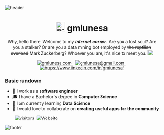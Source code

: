 <img src='https://raw.githubusercontent.com/gmlunesa/gmlunesa/development/assets/header.jpg' alt="header"/>
<h1 align="center">
  <img src="https://emojis.slackmojis.com/emojis/images/1579216111/7550/pikachu_wave.gif" width="30" height="30" alt="Pikachu waving at you"/>&nbsp;gmlunesa
</h1>

<!-- <img src='https://raw.githubusercontent.com/gmlunesa/gmlunesa/development/assets/rei.png' align='right' width="22%" alt="Rei Ayanami"/> -->

<p align="center">
  Why, hello there. Welcome to my 𝒊𝒏𝒕𝒆𝒓𝒏𝒆𝒕 𝒄𝒐𝒓𝒏𝒆𝒓. Are you a lost soul? Are you a stalker? Or are you a data mining bot employed by <s>the reptilian overload</s> Mark Zuckerberg?   Whoever you are, it's nice to meet you. <img src="https://emojis.slackmojis.com/emojis/images/1597485560/10024/coffee.png" width="18" height="18"/>
<p>

<p align="center">
  <a href="https:///gmlunesa.com">
    <img src="https://img.shields.io/badge/gmlunesa.com-FF00BF.svg?&style=for-the-badge&logo=google-chrome&logoColor=white" alt="gmlunesa.com"/>
  </a>&nbsp;
  <a href="mailto:gmlunesa@gmail.com">
    <img src="https://img.shields.io/badge/gmail-D14836?&style=for-the-badge&logo=gmail&logoColor=white" alt="gmlunesa@gmail.com"/>
  </a>&nbsp;
  <a href="https://www.linkedin.com/in/gmlunesa/">
    <img src="https://img.shields.io/badge/linkedin-%230077B5.svg?&style=for-the-badge&logo=linkedin&logoColor=white" alt="https://www.linkedin.com/in/gmlunesa/"/>
  </a>
</p>

### Basic rundown
- 💼 I work as a **software engineer**
- 🎓 I have a Bachelor's degree in **Computer Science**
- 🌱 I am currently learning **Data Science**
- 👯 I would love to collaborate on **creating useful apps for the community**

&nbsp;&nbsp;&nbsp;&nbsp;&nbsp;&nbsp;&nbsp;&nbsp;![visitors](https://komarev.com/ghpvc/?username=gmlunesa&style=flat-square)
&nbsp;![Website](https://img.shields.io/website?down_color=blue&down_message=offline&up_color=brightgreen&up_message=online&style=flat-square&url=https%3A%2F%2Fgmlunesa.github.io)

<img src='https://raw.githubusercontent.com/gmlunesa/gmlunesa/development/assets/footer.jpg' alt="footer"/>
